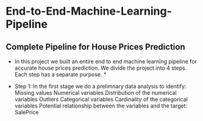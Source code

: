 # End-to-End-Machine-Learning-Pipeline #

## Complete Pipeline for House Prices Prediction ##

* In this project we built an entire end to end machine learning pipeline for accurate house prices prediction. We divide the project into 4 steps. Each step has a separate purpose. *

* Step 1: In the first stage we do a prelimnary data analysis to identify:
Missing values
Numerical variables
Distribution of the numerical variables
Outliers
Categorical variables
Cardinality of the categorical variables
Potential relationship between the variables and the target: SalePrice
